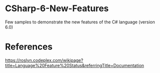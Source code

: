 CSharp-6-New-Features
=====================

Few samples to demonstrate the new features of the C# language (version 6.0)


References
==========
https://roslyn.codeplex.com/wikipage?title=Language%20Feature%20Status&referringTitle=Documentation
